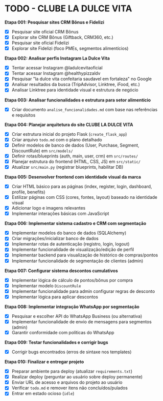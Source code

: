 # TODO - CLUBE LA DULCE VITA

**Etapa 001: Pesquisar sites CRM Bônus e Fidelizi**
- [X] Pesquisar site oficial CRM Bônus
- [X] Explorar site CRM Bônus (Giftback, CRM360, etc.)
- [X] Pesquisar site oficial Fidelizi
- [X] Explorar site Fidelizi (foco PMEs, segmentos alimentícios)

**Etapa 002: Analisar perfis Instagram La Dulce Vita**
- [X] Tentar acessar Instagram @ladulcevitaoficial
- [X] Tentar acessar Instagram @healthypizzaldv
- [X] Pesquisar "la dulce vita confeitaria saudavel em fortaleza" no Google
- [X] Analisar resultados da busca (TripAdvisor, Linktree, iFood, etc.)
- [X] Analisar Linktree para identidade visual e estrutura de negócio

**Etapa 003: Analisar funcionalidades e estrutura para setor alimentício**
- [X] Criar documento `analise_funcionalidades.md` com base nas referências e requisitos

**Etapa 004: Planejar arquitetura do site CLUBE LA DULCE VITA**
- [X] Criar estrutura inicial do projeto Flask (`create_flask_app`)
- [X] Criar arquivo `todo.md` com o plano detalhado
- [X] Definir modelos de banco de dados (User, Purchase, Segment, DiscountRule) em `src/models/`
- [X] Definir rotas/blueprints (auth, main, user, crm) em `src/routes/`
- [X] Planejar estrutura do frontend (HTML, CSS, JS) em `src/static/`
- [X] Atualizar `src/main.py` (registrar blueprints, habilitar DB)

**Etapa 005: Desenvolver frontend com identidade visual da marca**
- [X] Criar HTML básico para as páginas (index, register, login, dashboard, profile, benefits)
- [X] Estilizar páginas com CSS (cores, fontes, layout) baseado na identidade visual
- [X] Adicionar logo e imagens relevantes
- [X] Implementar interações básicas com JavaScript

**Etapa 006: Implementar sistema cadastro e CRM com segmentação**
- [X] Implementar modelos do banco de dados (SQLAlchemy)
- [X] Criar migrações/inicializar banco de dados
- [X] Implementar rotas de autenticação (registro, login, logout)
- [X] Implementar funcionalidade de visualização/edição de perfil
- [X] Implementar backend para visualização de histórico de compras/pontos
- [X] Implementar funcionalidade de segmentação de clientes (admin)

**Etapa 007: Configurar sistema descontos cumulativos**
- [X] Implementar lógica de cálculo de pontos/bônus por compra
- [X] Implementar modelo `DiscountRule`
- [X] Implementar funcionalidade para admin configurar regras de desconto
- [X] Implementar lógica para aplicar descontos

**Etapa 008: Implementar integração WhatsApp por segmentação**
- [X] Pesquisar e escolher API do WhatsApp Business (ou alternativa)
- [X] Implementar funcionalidade de envio de mensagens para segmentos (admin)
- [X] Garantir conformidade com políticas do WhatsApp

**Etapa 009: Testar funcionalidades e corrigir bugs**
- [X] Corrigir bugs encontrados (erros de sintaxe nos templates)

**Etapa 010: Finalizar e entregar projeto**
- [X] Preparar ambiente para deploy (atualizar `requirements.txt`)
- [X] Realizar deploy (perguntar ao usuário sobre deploy permanente)
- [X] Enviar URL de acesso e arquivos do projeto ao usuário
- [X] Verificar `todo.md` e remover itens não concluídos/pulados
- [X] Entrar em estado ocioso (`idle`)

